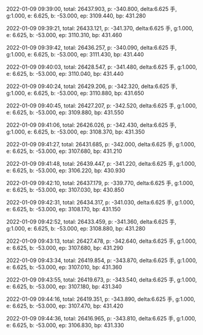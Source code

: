 2022-01-09 09:39:00, total: 26437.903, p: -340.800, delta:6.625 手, g:1.000, e: 6.625, b: -53.000, ep: 3109.440, bp: 431.280

2022-01-09 09:39:21, total: 26433.121, p: -341.370, delta:6.625 手, g:1.000, e: 6.625, b: -53.000, ep: 3110.310, bp: 431.460

2022-01-09 09:39:42, total: 26436.257, p: -340.090, delta:6.625 手, g:1.000, e: 6.625, b: -53.000, ep: 3111.430, bp: 431.440

2022-01-09 09:40:03, total: 26428.547, p: -341.480, delta:6.625 手, g:1.000, e: 6.625, b: -53.000, ep: 3110.040, bp: 431.440

2022-01-09 09:40:24, total: 26429.206, p: -342.320, delta:6.625 手, g:1.000, e: 6.625, b: -53.000, ep: 3110.880, bp: 431.650

2022-01-09 09:40:45, total: 26427.207, p: -342.520, delta:6.625 手, g:1.000, e: 6.625, b: -53.000, ep: 3109.880, bp: 431.550

2022-01-09 09:41:06, total: 26426.026, p: -342.430, delta:6.625 手, g:1.000, e: 6.625, b: -53.000, ep: 3108.370, bp: 431.350

2022-01-09 09:41:27, total: 26431.685, p: -342.000, delta:6.625 手, g:1.000, e: 6.625, b: -53.000, ep: 3107.680, bp: 431.210

2022-01-09 09:41:48, total: 26439.447, p: -341.220, delta:6.625 手, g:1.000, e: 6.625, b: -53.000, ep: 3106.220, bp: 430.930

2022-01-09 09:42:10, total: 26437.179, p: -339.770, delta:6.625 手, g:1.000, e: 6.625, b: -53.000, ep: 3107.030, bp: 430.850

2022-01-09 09:42:31, total: 26434.317, p: -341.030, delta:6.625 手, g:1.000, e: 6.625, b: -53.000, ep: 3108.170, bp: 431.150

2022-01-09 09:42:52, total: 26433.459, p: -341.360, delta:6.625 手, g:1.000, e: 6.625, b: -53.000, ep: 3108.880, bp: 431.280

2022-01-09 09:43:13, total: 26427.478, p: -342.640, delta:6.625 手, g:1.000, e: 6.625, b: -53.000, ep: 3107.680, bp: 431.290

2022-01-09 09:43:34, total: 26419.854, p: -343.870, delta:6.625 手, g:1.000, e: 6.625, b: -53.000, ep: 3107.010, bp: 431.360

2022-01-09 09:43:55, total: 26419.673, p: -343.540, delta:6.625 手, g:1.000, e: 6.625, b: -53.000, ep: 3107.180, bp: 431.340

2022-01-09 09:44:16, total: 26419.351, p: -343.890, delta:6.625 手, g:1.000, e: 6.625, b: -53.000, ep: 3107.470, bp: 431.420

2022-01-09 09:44:36, total: 26416.965, p: -343.810, delta:6.625 手, g:1.000, e: 6.625, b: -53.000, ep: 3106.830, bp: 431.330